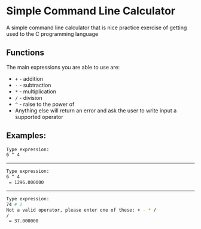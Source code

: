 # Simple Command Line Calculator
A simple command line calculator that is nice practice exercise of getting used to the C programming language

## Functions
The main expressions you are able to use are:
- `+` - addition
- `-` - subtraction
- `*` - multiplication
- `/` - division
- `^` - raise to the power of
- Anything else will return an error and ask the user to write input a supported operator

## Examples:
```bash
Type expression: 
6 ^ 4
```
---
```bash
Type expression: 
6 ^ 4
 = 1296.000000
```
---
```bash
Type expression: 
74 # 2
Not a valid operator, please enter one of these: + - * /
/
 = 37.000000
```

